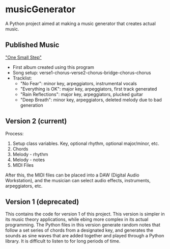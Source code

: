 # musicGenerator
A Python project aimed at making a music generator that creates actual music.

## Published Music

["One Small Step"](https://distrokid.com/hyperfollow/huntergallant/one-small-step)
- First album created using this program
- Song setup: verse1-chorus-verse2-chorus-bridge-chorus-chorus
- Tracklist:
	- "No Fear": minor key, arpeggiators, instrumental vocals
	- "Everything is OK": major key, arpeggiators, first track generated
	- "Rain Reflections": major key, arpeggiators, plucked guitar
	- "Deep Breath": minor key, arpeggiators, deleted melody due to bad generation


## Version 2 (current)
Process:
1. Setup class variables. Key, optional rhythm, optional major/minor, etc.
2. Chords
3. Melody - rhythm
4. Melody - notes
5. MIDI Files

After this, the MIDI files can be placed into a DAW (Digital Audio Workstation), and the musician can select audio effects, instruments, arpeggiators, etc. 

## Version 1 (deprecated)
This contains the code for version 1 of this project. This version is simpler in its music theory applications, while ebing more complex in its actual programming. The Python files in this version generate random notes that follow a set series of chords from a designated key, and generates the sounds as sine waves that are added together and played through a Python library. It is difficult to listen to for long periods of time.
